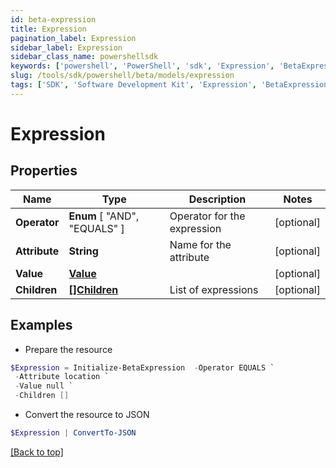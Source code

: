 ```yaml
---
id: beta-expression
title: Expression
pagination_label: Expression
sidebar_label: Expression
sidebar_class_name: powershellsdk
keywords: ['powershell', 'PowerShell', 'sdk', 'Expression', 'BetaExpression']
slug: /tools/sdk/powershell/beta/models/expression
tags: ['SDK', 'Software Development Kit', 'Expression', 'BetaExpression']
---
```


# Expression

## Properties

| Name | Type | Description | Notes |
| --- | --- | --- | --- |
| **Operator** | **Enum** [ "AND", "EQUALS" ] | Operator for the expression | [optional] |
| **Attribute** | **String** | Name for the attribute | [optional] |
| **Value** | [**Value**](value) |  | [optional] |
| **Children** | [**[]Children**](children) | List of expressions | [optional] |

## Examples

- Prepare the resource

```powershell
$Expression = Initialize-BetaExpression  -Operator EQUALS `
 -Attribute location `
 -Value null `
 -Children []
```

- Convert the resource to JSON

```powershell
$Expression | ConvertTo-JSON
```

[[Back to top]](#)
